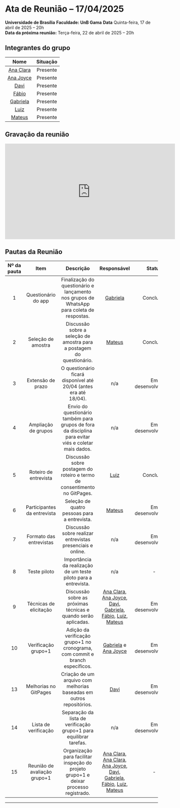 # Ata de Reunião – 17/04/2025

**Universidade de Brasília**
**Faculdade: UnB Gama** 
**Data** Quinta-feira, 17 de abril de 2025 – 20h  
**Data da próxima reunião:** Terça-feira, 22 de abril de 2025 – 20h  

## Integrantes do grupo

| Nome | Situação|
|:----:|:-------:|
| [Ana Clara](https://github.com/anabborges) | Presente |
| [Ana Joyce](https://github.com/anajoyceamorim) | Presente |
| [Davi](https://github.com/daviRolvr) | Presente |
| [Fábio](https://github.com/fabinsz) | Presente |
| [Gabriela](https://github.com/gaubiela) | Presente |
| [Luiz](https://github.com/luizfaria1989) | Presente |
| [Mateus](https://github.com/MVConsorte) | Presente |

## Gravação da reunião 

<iframe width="560" height="315" src="https://www.youtube.com/embed/f0HjBOnkQe4?si=7mvzmKTJpsMPxHRE" title="YouTube video player" frameborder="0" allow="accelerometer; autoplay; clipboard-write; encrypted-media; gyroscope; picture-in-picture; web-share" referrerpolicy="strict-origin-when-cross-origin" allowfullscreen></iframe>

## Pautas da Reunião

| Nº da pauta | Item                        | Descrição                                                                                     | Responsável                    | Status              |
|:-----------:|:---------------------------:|:---------------------------------------------------------------------------------------------:|:------------------------------:|:-------------------:|
| 1 | Questionário do app | Finalização do questionário e lançamento nos grupos de WhatsApp para coleta de respostas. | [Gabriela](https://github.com/gaubiela) | Concluído |
| 2 | Seleção de amostra | Discussão sobre a seleção de amostra para a postagem do questionário. | [Mateus](https://github.com/MVConsorte) | Concluído |
| 3 | Extensão de prazo | O questionário ficará disponível até 20/04 (antes era até 18/04). | n/a | Em desenvolvimento |
| 4 | Ampliação de grupos | Envio do questionário também para grupos de fora da disciplina para evitar viés e coletar mais dados. | n/a | Em desenvolvimento |
| 5 | Roteiro de entrevista | Discussão sobre postagem do roteiro e termo de consentimento no GitPages. | [Luiz](https://github.com/luizfaria1989) | Concluído |
| 6 | Participantes da entrevista | Seleção de quatro pessoas para a entrevista. |  [Mateus](https://github.com/MVConsorte) | Em desenvolvimento |
| 7 | Formato das entrevistas | Discussão sobre realizar entrevistas presenciais e online. | n/a | Em desenvolvimento |
| 8 | Teste piloto | Importância da realização de um teste piloto para a entrevista. | n/a | - |
| 9 | Técnicas de elicitação | Discussão sobre as próximas técnicas e quando serão aplicadas. | [Ana Clara](https://github.com/anabborges), [Ana Joyce](https://github.com/anajoyceamorim), [Davi](https://github.com/daviRolvr), [Gabriela](https://github.com/gaubiela), [Fábio](https://github.com/fabinsz), [Luiz](https://github.com/luizfaria1989), [Mateus](https://github.com/MVConsorte) | Em desenvolvimento |
| 10 | Verificação grupo+1 | Adição da verificação grupo+1 no cronograma, com commit e branch específicos. | [Gabriela](https://github.com/gaubiela) e [Ana Joyce](https://github.com/anajoyceamorim) | Em desenvolvimento |
| 13 | Melhorias no GitPages | Criação de um arquivo com melhorias baseadas em outros repositórios. | [Davi](https://github.com/daviRolvr) | Em desenvolvimento |
| 14 | Lista de verificação | Separação da lista de verificação grupo+1 para equilibrar tarefas. | n/a | Em desenvolvimento |
| 15 | Reunião de avaliação grupo+1 | Organização para facilitar inspeção do projeto grupo+1 e deixar processo registrado. | [Ana Clara](https://github.com/anabborges), [Ana Clara](https://github.com/anabborges), [Ana Joyce](https://github.com/anajoyceamorim), [Davi](https://github.com/daviRolvr), [Gabriela](https://github.com/gaubiela), [Fábio](https://github.com/fabinsz), [Luiz](https://github.com/luizfaria1989), [Mateus](https://github.com/MVConsorte) | - |

---

